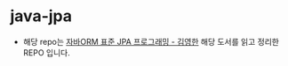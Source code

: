 # java-jpa
- 해당 repo는 [자바ORM 표준 JPA 프로그래밍 - 김영한](https://book.naver.com/bookdb/book_detail.nhn?bid=9252528) 해당 도서를 읽고 정리한 REPO 입니다.
